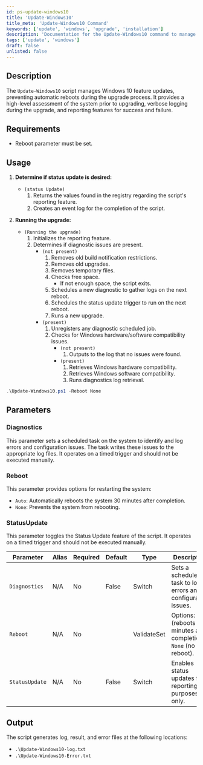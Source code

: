 ```yaml
---
id: ps-update-windows10
title: 'Update-Windows10'
title_meta: 'Update-Windows10 Command'
keywords: ['update', 'windows', 'upgrade', 'installation']
description: 'Documentation for the Update-Windows10 command to manage Windows 10 feature updates and prevent automatic reboots.'
tags: ['update', 'windows']
draft: false
unlisted: false
---
```

## Description
The `Update-Windows10` script manages Windows 10 feature updates, preventing automatic reboots during the upgrade process. It provides a high-level assessment of the system prior to upgrading, verbose logging during the upgrade, and reporting features for success and failure.

## Requirements
- Reboot parameter must be set.

## Usage
1. **Determine if status update is desired:**
    - `(status Update)`
        1. Returns the values found in the registry regarding the script's reporting feature.
        2. Creates an event log for the completion of the script.

2. **Running the upgrade:**
    - `(Running the upgrade)`
        1. Initializes the reporting feature.
        2. Determines if diagnostic issues are present.
            - `(not present)`
                1. Removes old build notification restrictions.
                2. Removes old upgrades.
                3. Removes temporary files.
                4. Checks free space.
                    - If not enough space, the script exits.
                5. Schedules a new diagnostic to gather logs on the next reboot.
                6. Schedules the status update trigger to run on the next reboot.
                7. Runs a new upgrade.
            - `(present)`
                1. Unregisters any diagnostic scheduled job.
                2. Checks for Windows hardware/software compatibility issues.
                    - `(not present)`
                        1. Outputs to the log that no issues were found.
                    - `(present)`
                        1. Retrieves Windows hardware compatibility.
                        2. Retrieves Windows software compatibility.
                        3. Runs diagnostics log retrieval.

```powershell
.\Update-Windows10.ps1 -Reboot None
```

## Parameters

### Diagnostics
This parameter sets a scheduled task on the system to identify and log errors and configuration issues. The task writes these issues to the appropriate log files. It operates on a timed trigger and should not be executed manually.

### Reboot
This parameter provides options for restarting the system:
- `Auto`: Automatically reboots the system 30 minutes after completion.
- `None`: Prevents the system from rebooting.

### StatusUpdate
This parameter toggles the Status Update feature of the script. It operates on a timed trigger and should not be executed manually.



| Parameter     | Alias | Required | Default | Type         | Description                                                                 |
| ------------- | ----- | -------- | ------- | ------------ | --------------------------------------------------------------------------- |
| `Diagnostics` | N/A   | No       | False   | Switch       | Sets a scheduled task to log errors and configuration issues.               |
| `Reboot`      | N/A   | No       |         | ValidateSet  | Options: `Auto` (reboots 30 minutes after completion), `None` (no reboot).  |
| `StatusUpdate`| N/A   | No       | False   | Switch       | Enables status updates for reporting purposes only.                         |

## Output
The script generates log, result, and error files at the following locations:

- `.\Update-Windows10-log.txt`
- `.\Update-Windows10-Error.txt`









